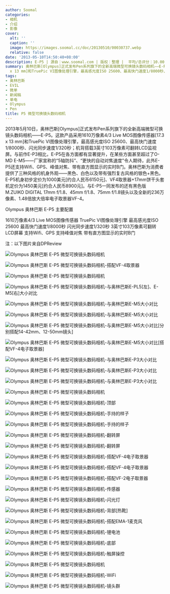 ```yaml
---
author: Soomal
categories:
- 相机
- 介绍
- 影像
cover:
  alt: ''
  caption: ''
  image: https://images.soomal.cc/doc/20130510/00030737.webp
  relative: false
date: '2013-05-10T14:50:40+08:00'
description: E-P5 | 源自：www.soomal.com | 版权：整理 |  平均/总评分：10.00/90
summary: 奥林巴斯[Olympus]正式发布Pen系列旗下的全新高端微型可换镜头数码相机――E-P5。这款产品采用1610万像素4/3 Live MOS图像传感器[17.3
  x 13 mm]和TruePic VI图像处理引擎，最高感光度ISO 25600、最高快门速度1/8000秒、闪光同步速度1/320秒；机背搭载3英寸103万像素可翻转LCD监视屏……
tags:
- 奥林巴斯
- EVIL
- 微单
- 新闻稿
- 单电
- Olympus
- Pen
title: P5 微型可换镜头数码相机
---
```


2013年5月10日，奥林巴斯[Olympus]正式发布Pen系列旗下的全新高端微型可换镜头数码相机――E-P5。这款产品采用1610万像素4/3 Live MOS图像传感器[17.3 x 13 mm]和TruePic VI图像处理引擎，最高感光度ISO 25600、最高快门速度1/8000秒、闪光同步速度1/320秒；机背搭载3英寸103万像素可翻转LCD监视屏。与前作E-P3相比，E-P5在各方面都有显著提升，在某些方面甚至超过了O-MD E-M5――厂家宣称的“5轴防抖”、“更快的自动对焦速度”令人期待，此外E-P5还支持Wifi、GPS、峰值对焦、带有直方图显示的实时B门。奥林巴斯为消费者提供了三种风格的机身外观――黑色、白色以及带有强烈复古风格的银色+黑色。E-P5机身初步定价为1000美元[约合人民币6150元]、VF4取景器+17mm饼干头套机定价为1450美元[约合人民币8900元]。与E-P5一同发布的还有黑色版M.ZUIKO DIGITAL 17mm f/1.8、45mm f/1.8、75mm f/1.8镜头以及全新的236万像素、1.48倍放大倍率电子取景器VF-4。

Olympus 奥林巴斯 E-P5 主要配置

1610万像素4/3 Live MOS图像传感器
TruePic VI图像处理引擎
最高感光度ISO 25600
最高快门速度1/8000秒
闪光同步速度1/320秒
3英寸103万像素可翻转LCD屏幕
支持Wifi、GPS
支持峰值对焦
带有直方图显示的实时B门


注：以下图片来自DPReview

![Olympus 奥林巴斯 E-P5 微型可换镜头数码相机](https://images.soomal.cc/doc/20130510/00030707.webp)




![Olympus 奥林巴斯 E-P5 微型可换镜头数码相机-搭配VF-4取景器](https://images.soomal.cc/doc/20130510/00030708.webp)




![Olympus 奥林巴斯 E-P5 微型可换镜头数码相机](https://images.soomal.cc/doc/20130510/00030709.webp)




![Olympus 奥林巴斯 E-P5 微型可换镜头数码相机-与奥林巴斯E-PL5[左]、E-M5[右]大小对比](https://images.soomal.cc/doc/20130510/00030710.webp)




![Olympus 奥林巴斯 E-P5 微型可换镜头数码相机-与奥林巴斯E-M5大小对比](https://images.soomal.cc/doc/20130510/00030711.webp)




![Olympus 奥林巴斯 E-P5 微型可换镜头数码相机-与奥林巴斯E-M5大小对比](https://images.soomal.cc/doc/20130510/00030712.webp)




![Olympus 奥林巴斯 E-P5 微型可换镜头数码相机-与奥林巴斯E-M5大小对比[分别搭配14-42mm、12-50mm镜头]](https://images.soomal.cc/doc/20130510/00030713.webp)




![Olympus 奥林巴斯 E-P5 微型可换镜头数码相机-与奥林巴斯E-M5大小对比[搭配VF-4电子取景器]](https://images.soomal.cc/doc/20130510/00030714.webp)




![Olympus 奥林巴斯 E-P5 微型可换镜头数码相机-与奥林巴斯E-P3大小对比](https://images.soomal.cc/doc/20130510/00030715.webp)




![Olympus 奥林巴斯 E-P5 微型可换镜头数码相机-与奥林巴斯E-P3大小对比](https://images.soomal.cc/doc/20130510/00030716.webp)




![Olympus 奥林巴斯 E-P5 微型可换镜头数码相机-与奥林巴斯E-P3大小对比](https://images.soomal.cc/doc/20130510/00030717.webp)




![Olympus 奥林巴斯 E-P5 微型可换镜头数码相机](https://images.soomal.cc/doc/20130510/00030718.webp)




![Olympus 奥林巴斯 E-P5 微型可换镜头数码相机-顶部](https://images.soomal.cc/doc/20130510/00030719.webp)




![Olympus 奥林巴斯 E-P5 微型可换镜头数码相机-手持的样子](https://images.soomal.cc/doc/20130510/00030720.webp)




![Olympus 奥林巴斯 E-P5 微型可换镜头数码相机-手持的样子](https://images.soomal.cc/doc/20130510/00030721.webp)




![Olympus 奥林巴斯 E-P5 微型可换镜头数码相机-翻转屏](https://images.soomal.cc/doc/20130510/00030722.webp)




![Olympus 奥林巴斯 E-P5 微型可换镜头数码相机-翻转屏](https://images.soomal.cc/doc/20130510/00030723.webp)




![Olympus 奥林巴斯 E-P5 微型可换镜头数码相机-搭配VF-4电子取景器](https://images.soomal.cc/doc/20130510/00030724.webp)




![Olympus 奥林巴斯 E-P5 微型可换镜头数码相机-搭配VF-4电子取景器](https://images.soomal.cc/doc/20130510/00030725.webp)




![Olympus 奥林巴斯 E-P5 微型可换镜头数码相机-搭配VF-2电子取景器](https://images.soomal.cc/doc/20130510/00030726.webp)




![Olympus 奥林巴斯 E-P5 微型可换镜头数码相机-传感器](https://images.soomal.cc/doc/20130510/00030727.webp)




![Olympus 奥林巴斯 E-P5 微型可换镜头数码相机-闪光灯](https://images.soomal.cc/doc/20130510/00030728.webp)




![Olympus 奥林巴斯 E-P5 微型可换镜头数码相机-背部[热靴]](https://images.soomal.cc/doc/20130510/00030729.webp)




![Olympus 奥林巴斯 E-P5 微型可换镜头数码相机-搭配EMA-1麦克风](https://images.soomal.cc/doc/20130510/00030730.webp)




![Olympus 奥林巴斯 E-P5 微型可换镜头数码相机-锂电池](https://images.soomal.cc/doc/20130510/00030731.webp)




![Olympus 奥林巴斯 E-P5 微型可换镜头数码相机-底部](https://images.soomal.cc/doc/20130510/00030732.webp)




![Olympus 奥林巴斯 E-P5 微型可换镜头数码相机-触屏操控](https://images.soomal.cc/doc/20130510/00030733.webp)




![Olympus 奥林巴斯 E-P5 微型可换镜头数码相机](https://images.soomal.cc/doc/20130510/00030734.webp)




![Olympus 奥林巴斯 E-P5 微型可换镜头数码相机-WiFi](https://images.soomal.cc/doc/20130510/00030735.webp)




![Olympus 奥林巴斯 E-P5 微型可换镜头数码相机-镜头群](https://images.soomal.cc/doc/20130510/00030736.webp)